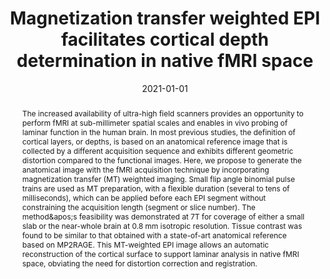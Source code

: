 ---
title: "Magnetization transfer weighted EPI facilitates cortical depth determination in native fMRI space"
date: 2021-01-01
authors_string: Y. Chai, L. Li, Y. Wang, B. Poser, J. Duyn, Peter Bandettini
authors:
   - Y. Chai
   - L. Li
   - Y. Wang
   - B. Poser
   - J. Duyn
   - Peter Bandettini
author_ids:
   - yuhui_chai
   - peter_bandettini
journal: 'NeuroImage'
volume: 242
issue: 
pages: 118455
book_title: ''
publisher: ''
abstract: 'The increased availability of ultra-high field scanners provides an opportunity to perform fMRI at sub-millimeter spatial scales and enables in vivo probing of laminar function in the human brain. In most previous studies, the definition of cortical layers, or depths, is based on an anatomical reference image that is collected by a different acquisition sequence and exhibits different geometric distortion compared to the functional images. Here, we propose to generate the anatomical image with the fMRI acquisition technique by incorporating magnetization transfer (MT) weighted imaging. Small flip angle binomial pulse trains are used as MT preparation, with a flexible duration (several to tens of milliseconds), which can be applied before each EPI segment without constraining the acquisition length (segment or slice number). The method&amp;apos;s feasibility was demonstrated at 7T for coverage of either a small slab or the near-whole brain at 0.8 mm isotropic resolution. Tissue contrast was found to be similar to that obtained with a state-of-art anatomical reference based on MP2RAGE. This MT-weighted EPI image allows an automatic reconstruction of the cortical surface to support laminar analysis in native fMRI space, obviating the need for distortion correction and registration.'
project_id: layer_fmri
paper_url: https://www.sciencedirect.com/science/article/pii/S1053811921007291
doi: https://doi.org/10.1016/j.neuroimage.2021.118455
data_loc: 'https://osf.io/s4bqe/'
code_loc: 'https://github.com/yuhuichai/MT3DEPI/tree/master'
file: '/assets/publications/'
file_name: ''
type: journal_article
pub_str: ' (2021) NeuroImage 242: 118455'
layout: publication 
---